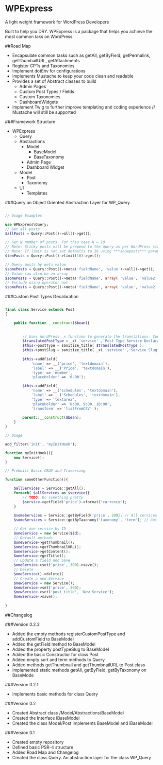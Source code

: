 # WPExpress
A light weight framework for WordPress Developers

Built to help you DRY. WPExpress is a package that helps you achieve the most common taks on WordPress

##Road Map

* Encapsulate common tasks such as getAll, getByField, getPermalink, getThumbailURL, getAttachments
* Register CPTs and Taxonomies
* Implement dotEnv for configurations
* Implements Mustache to keep your code clean and readable
* Provides a set of Abstract classes to build 
    * Admin Pages
    * Custom Post Types / Fields
    * Custom Taxonomies
    * DashboardWidgets
* Implement Twig to further improve templating and coding experience // Mustache will still be supported


###Framework Structure

* WPExpress
    * Query
    * Abstractions
        * Model
            * BaseModel
            * BaseTaxonomy
        * Admin Page
        * Dashboard Widget
    * Model
        * Post
        * Taxonomy
    * UI
        * Templates

###Query an Object Oriented Abstraction Layer for WP_Query

```php

// Usage Examples

use WPExpress\Query;
// Get all posts
$allPosts = Query::Post()->all()->get();

// Get N number of posts. For this case N = 10
// Note: Sticky posts will be prepend to the query as per WordPress standards
// Note: If limit is not set defaults to 10 using ***showposts*** parameter
$tenPosts = Query::Post()->limit(10)->get();

// Query posts by meta value
$somePosts = Query::Post()->meta('fieldName', 'value')->all()->get();
// Value can also be an array
$somePosts = Query::Post()->meta('fieldName', array( 'value', 'value2' ) )->all()->get();
// Exclude using operator not
$somePosts = Query::Post()->meta('fieldName', array( 'value', 'value2' ), 'not' )->all()->get();


```

###Custom Post Types Decalaration

```php

final class Service extends Post    
{

    public function __construct($bean){
    
        
        // Uses WordPress _x function to generate the translations. You can use __ instead
        $translatedPostType = _x( 'service' ,'Post Type Service Declaration', 'text-domain');
        $this->postType = sanitize_title( $translatedPostType );
        $this->postSlug = sanitize_title( _x( 'service' ,'Service Slug Declaration', 'text-domain') ); // Uses postType value by default
        
        $this->addField( 
            'name' => __('price', 'textdomain'), 
            'label' => __('Price', 'textdomain'), 
            'type' => 'number',
            'placeHolder' => '0.00');

        $this->addField( 
            'name' => __('schedules', 'textdomain'), 
            'label' => __('Schedules', 'textdomain'), 
            'type' => 'textarea',
            'placeHolder' => '8:00, 9:00, 10:00',
            'transform' => 'listFromCSV' );
            
        parent::__construct($bean);
    }
}

// Usage

add_filter('init', 'myInitHook');

function myInitHook(){
    new Service();
}

// Prebuilt Basic CRUD and Traversing

function someOtherFunction(){

    $allServices = Service::getAll();
    foreach( $allServices as $service){
        // TODO: Do something pretty
        $service->getField('price')->format('currency');
    }
    
    $someServices = Service::getByField('price', 200); // All services that have a price of 200
    $someServices = Service::getByTaxonomy('taxonomy', 'term'); // Get all services of the given Taxonomy

    // Get one service by ID
    $oneService = new Service($id);
    // Default methods
    $oneService->getThumbnail();
    $oneService->getThumbnailURL();
    $oneService->getContent(); 
    $oneService->getTitle();
    // Update a field and Save
    $oneService->set('price', 300)->save();
    // Delete
    $oneService()->delete()
    // Create a new Service
    $newService = new Service();
    $newService->set('price', 300);
    $newService->set('post_title', 'New Service');
    $newService->save();
    
}
```

##Changelog

###Version 0.2.2

* Added the empty methods registerCustomPostType and addCustomField to BaseModel
* Added the getField method to BaseModel
* Added the property postTypeSlug to BaseModel
* Added the basic Constructor for class Post
* Added empty sort and term methods to Query
* Added methods getThumbnail and getThumbnailURL to Post class
* Implemented static methods getAll, getByField, getByTaxonomy on BaseMode

###Version 0.2.1

* Implements basic methods for class Query

###Version 0.2

* Created Abstract class /Model/Abstractions/BaseModel
* Created the Interface iBaseModel
* Created the class Model/Post implements BaseModel and iBaseModel

###Version 0.1

* Created empty repository
* Defined basic PSR-4 structure
* Added Road Map and Changelog
* Created the class Query. An abstraction layer for the class WP_Query

